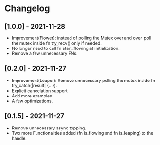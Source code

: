 # Changelog

## [1.0.0] - 2021-11-28
- Improvement(Flower): instead of polling the Mutex over and over, poll the mutex inside fn try_recv() only if needed.
- No longer need to call fn start_flowing at initialization.
- Remove a few unnecessary FNs.

## [0.2.0] - 2021-11-27
- Improvement(Leaper): Remove unnecessary polling the mutex inside fn try_catch(|result| {...}).
- Explicit cancelation support
- Add more examples
- A few optimizations.

## [0.1.5] - 2021-11-27
- Remove unnecessary async topping.
- Two more Functionalities added (fn is_flowing and fn is_leaping) to the handle. 

